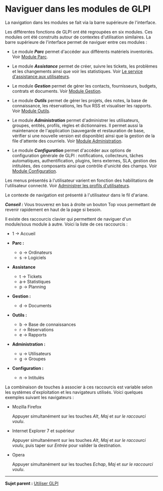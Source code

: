 Naviguer dans les modules de GLPI
=================================

La navigation dans les modules se fait via la barre supérieure de l'interface.

Les différentes fonctions de GLPI ont été regroupées en six modules. Ces modules ont été construits autour de contextes d'utilisation similaires.
La barre supérieure de l'interface permet de naviguer entre ces modules :

-   Le module ***Parc*** permet d'accéder aux différents matériels inventoriés. Voir [Module Parc](index.php?fr/03_Module_Parc/01_Module_Parc.md "Module Parc de GLPI").

-   Le module ***Assistance*** permet de créer, suivre les tickets, les problèmes et les changements ainsi que voir les statistiques. Voir [Le service d'assistance aux utilisateurs](index.php?fr/04_Module_Assistance/01_Module_Assistance.md "Le service d'Assistance aux utilisateurs de GLPI").

-   Le module ***Gestion*** permet de gérer les contacts, fournisseurs, budgets, contrats et documents. Voir [Module Gestion](index.php?fr/05_Module_Gestion/01_Module_Gestion.md "Le module Gestion permet aux utilisateurs de gérer les contacts, les fournisseurs, les budgets, les contrats et les documents").

-   Le module ***Outils*** permet de gérer les projets, des notes, la base de connaissance, les réservations, les flux RSS et visualiser les rapports. Voir [Module Outils](index.php?fr/06_Module_Outils/01_Module_Outils.md "Le module Outils permet aux utilisateurs de gérer les notes, la base de connaissance, les réservations ainsi que de générer des rapports").

-   Le module ***Administration*** permet d'administrer les utilisateurs, groupes, entités, profils, règles et dictionnaires. Il permet aussi la maintenance de l'application (sauvegarde et restauration de base, vérifier si une nouvelle version est disponible) ainsi que la gestion de la file d'attente des courriels. Voir [Module Administration](index.php?fr/07_Module_Administration/01_Module_Administration.md "Le module Administration permet d'administrer les utilisateurs, groupes, entités, profils, règles et dictionnaires et offre des outils de maintenance de l'application (sauvegarde et restauration de base, vérification de nouvelle version disponible).").

-   Le module ***Configuration*** permet d'accéder aux options de configuration générale de GLPI : notifications, collecteurs, tâches automatiques, authentification, plugins, liens externes, SLA, gestion des intitulées, des composants ainsi que contrôle d'unicité des champs. Voir [Module Configuration](index.php?fr/08_Module_Configuration/01_Module_Configuration.md "Module Configuration de GLPI").

Les menus présentés à l'utilisateur varient en fonction des habilitations de l'utilisateur connecté. Voir [Administrer les profils d'utilisateurs](administration_profile.html "Dans GLPI, administrer les profils peut se faire à partir du menu Administration > Profils.").

Le contexte de navigation est présenté à l'utilisateur dans le fil d'ariane.

***Conseil :*** Vous trouverez en bas à droite un bouton Top vous permettant de revenir rapidement en haut de la page si besoin.

Il existe des raccourcis clavier qui permettent de naviguer d'un module/sous module à autre. Voici la liste de ces raccourcis :

-   1 -\> Accueil
-   **Parc :**
    -   o -\> Ordinateurs
    -   s -\> Logiciels

-   **Assistance**
    -   t -\> Tickets
    -   a-\> Statistiques
    -   p -\> Planning

-   **Gestion :**
    -   d -\> Documents

-   **Outils :**
    -   b -\> Base de connaissances
    -   r -\> Réservations
    -   e -\> Rapports

-   **Administration :**
    -   u -\> Utilisateurs
    -   g -\> Groupes

-   **Configuration :**
    -   n -\> Intitulés

La combinaison de touches à associer à ces raccourcis est variable selon les systèmes d'exploitation et les navigateurs utilisés. Voici quelques exemples suivant les navigateurs :

-   Mozilla Firefox

    Appuyer simultanément sur les touches *Alt*, *Maj* et *sur le raccourci voulu*.

-   Internet Explorer 7 et supérieur

    Appuyer simultanément sur les touches *Alt*, *Maj* et *sur le raccourci voulu*, puis taper sur *Entrée* pour valider la destination.

-   Opera

    Appuyer simultanément sur les touches *Echap*, *Maj* et *sur le raccourci voulu*.

---------
**Sujet parent :** [Utiliser GLPI](index.php?fr/02_Premiers_pas_avec_GLPI/03_Utiliser_GLPI/01_Utiliser_GLPI.md)
